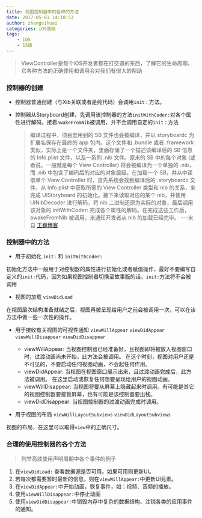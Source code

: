 ```yaml
---
title: 视图控制器中的各种的方法
date: 2017-05-01 14:10:53
author: zhangsihuai
categories: iOS基础
tags:
	- iOS
	- 15级
---
```


> ViewController是每个iOS开发者都在打交道的东西，了解它的生命周期、它各种方法的正确使用和调用会对我们有很大的帮助

### 控制器的创建


* 控制器普通创建（与Xib关联或者是纯代码）会调用`init：`方法。
* 控制器从Storyboard创建，先调用该控制器的方法`initWithCoder:`对各个属性进行解码，接着`awakeFromNib`被调用，并不会调用自定的`init：`方法
   
   > 编译过程中，项目里用到的 SB 文件也会被编译，并以 storyboardc 为扩展名保存在最终的 app 包内。这个文件和 .bundle 或者 .framework 类似，实际上是一个文件夹，里面存储了一个描述该编译后的 SB 信息的 Info.plist 文件，以及一系列 .nib 文件。原来的 SB 中的每个对象 (或者说，一般就是每个 View Controller) 将会被编译为一个单独的 .nib，而 .nib 中包含了编码后的对应的对象层级。在加载一个 SB，并从中读取单个 View Controller 时，首先系统会找到编译后的 .storyboardc 文件，从 Info.plist 中获取所需的 View Controller 类型和 nib 的关系，来完成 UIStoryboard 的初始化。接下来读取对应的某个 nib，并使用 UINibDecoder 进行解码，将 nib 二进制还原为实际的对象，最后调用该对象的 initWithCoder: 完成各个属性的解码。在完成这些工作后，awakeFromNib 被调用，来通知开发者从 nib 的加载已经完毕。 ---来自 [王巍博客]('onevcat.com')
	
### 控制器中的方法
* 用于初始化 `init:` 和 `initWithCoder:`

初始化方法中一般用于对控制器的属性进行初始化或者赋值操作，最好不要编写自定义的`init:`代码，因为如果视图控制器切换至故事版的话，`init:`方法将不会被调用

* 视图的加载 `viewDidLoad`

在视图层次结构准备就绪之后，视图再被呈现给用户之前会被调用一次，可以在该方法中做一些一次性的操作。

* 用于接收有关视图的可视性通知 `viewWillAppear`   `viewDidAppear`   `viewWillDisappear`   `viewDidDisappear`

	* viewWillAppear:
	当视图控制器已经准备好，且视图即将被放入视图窗口时，过渡动画尚未开始，此方法会被调用。
	在这个时刻，视图对用户还是不可见的，不要启动任何视图动画，不会起任何作用。
	* viewDidAppear:
	当视图在视图窗口展示出来，且过渡动画完成后，此方法被调用。
	在这里启动或恢复任何想要呈现给用户的视图动画。
	* viewWillDisappear:
	当视图将要从屏幕上隐藏起来时调用。有可能是其它的视图控制器要接管屏幕，也有可能是该控制器要出栈。
	* viewDidDisappear:
	当视图控制器的过渡动画完成时调用。
	

* 用于视图的布局 `viewWillLayoutSubviews` `viewDidLayoutSubviews` 

视图的布局，在这里可以取得`view`中的正确尺寸。

### 合理的使用控制器的各个方法
> 列举高效使用声明周期中各个事件的例子
 
 1. 在`viewDidLoad:` 查看数据源是否可用。如果可用则更新UI。
 1. 若每次都需要暂时最新的信息，则在`viewWillAppear:`中更新UI元素。
 1. 在`viewDidAppear:`中开始动画，恢复事件，如：视频、音频的播放。
 1. 使用`viewWillDisappear:`中停止动画
 1. 使用`viewDidDisappear:`中销毁内存中复杂的数据结构、注销各类的应用事件的通知。




